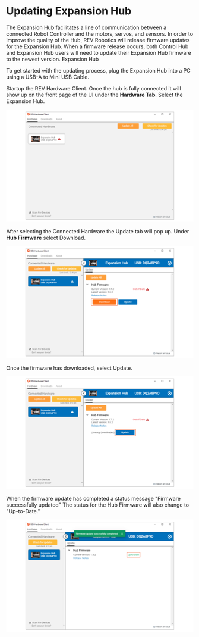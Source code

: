 # Updating Expansion Hub

The Expansion Hub facilitates a line of communication between a connected Robot Controller and the motors, servos, and sensors. In order to improve the quality of the Hub, REV Robotics will release firmware updates for the Expansion Hub. When a firmware release occurs, both Control Hub and Expansion Hub users will need to update their Expansion Hub firmware to the newest version. Expansion Hub

To get started with the updating process, plug the Expansion Hub into a PC using a USB-A to Mini USB Cable.

Startup the REV Hardware Client. Once the hub is fully connected it will show up on the front page of the UI under the **Hardware Tab**. Select the Expansion Hub.

![](../../.gitbook/assets/eh-firmware-open-page.svg)

After selecting the Connected Hardware the Update tab will pop up. Under **Hub Firmware** select Download.

![](../../.gitbook/assets/eh-firmware-download.svg)

Once the firmware has downloaded, select Update.

![](../../.gitbook/assets/eh-firmware-update.svg)

When the firmware update has completed a status message "Firmware successfully updated" The status for the Hub Firmware will also change to "Up-to-Date."

![](../../.gitbook/assets/eh-firmware-complete.svg)
